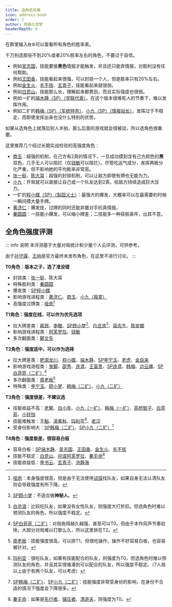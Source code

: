 ```yaml
---
title: 选角色攻略
icon: address-book
order: 2
author: 奇葩の灵梦
headerDepth: 0
---
```


在群里输入`胜率`可以查看所有角色的胜率表。

千万别选那些不到20%或者20%胜率左右的角色，不要过于自信。

- 例如[吴志国](../skills/base.md#w-吴志国-剿匪大队长)，技能要接**黑色**情报才能触发，并且还只能弃情报，对胜利没有任何帮助。
- 例如[王田香](../skills/base.md#w-王田香-特务处长)，技能看起来很强，可以封锁一个人，但是胜率只有20%左右。
- 例如[金生火](../skills/base.md#j-金生火-军机处处长)、[毛不拔](../skills/base.md#m-毛不拔-古董商人)、[玄青子](../skills/base.md#x-玄青子-算命先生)，技能看起来就很弱。
- 例如[白昆山](../skills/base.md#b-白昆山-军官)，技能那么长，理解起来都费劲，而且实际强度也很弱。
- 例如一扩的[端木静（SP）（学联代表）](../skills/extend1.md#d-端木静-sp-学联代表)，在这个版本很难死人的节奏下，难以发挥作用。
- 例如二扩的[韩梅（SP）（军统特务）](../skills/extend2.md#h-韩梅-sp-军统特务)、[小九（SP）（情报站长）](../skills/extend2.md#x-小九-sp-情报站长)，发挥过于不稳定，而即使发挥出来也没什么特别的优势。

如果从选角色上就落后别人半拍，那么后面的游戏就会很被动，所以选角色很重要。

这里推荐几个经过长期实战检验的高强度角色：
- [商玉](../skills/base.md#s-商玉-酒楼掌柜)：超强的机制，在己方有2真的情况下，一旦成功摸到含有己方颜色的**黑**双色，几乎无人可以阻拦（仅[钱敏](../skills/extend1.md#q-钱敏-调查科员)可以阻拦）。尽管吃运气成分，发挥两极分化严重，但不影响她的平均胜率非常高。
- [张一挺](../skills/base.md#z-张一挺-司令)、[陈大耳](../skills/extend2.md#c-陈大耳-包打听)：超强的封锁机制，可以让敌方即使有牌也无能为力。
- [小九](../skills/base.md#x-小九-报童)：开局就可以直接让自己或一个队友达到2真，给敌方持续造成巨大压力。
- 一扩的[程小蝶（SP）（梨园义士）](../skills/extend1.md#c-程小蝶-sp-梨园义士)：最强大的爆发，大概率可以在最需要的时候一瞬间摸大量手牌。
- [黄济仁](../skills/base.md#h-黄济仁-药铺大夫)：爆发技，过牌的同时还能弃置对手的真情报。
- [秦圆圆](../skills/extend1.md#q-秦圆圆-风尘侠女)：一技能小爆发，可以缩小牌差；二技能多一种获胜条件，出其不意。

## 全角色强度评测

::: info 说明
本评测基于大量对局统计和少量个人云评测，可供参考。

由于[孙守謨](../skills/extend2.md#非正式-孙守謨-参谋)、[王响](../skills/extend2.md#非正式-王响-火车司机)是官方最终未发布角色，在这里不进行讨论。
:::

**T0角色：版本之子，选了准没错**

- 封锁类：[张一挺](../skills/base.md#z-张一挺-司令)、陈大耳
- 特殊胜利类：[秦圆圆](../skills/extend1.md#q-秦圆圆-风尘侠女)
- 爆发类：[SP程小蝶](../skills/extend1.md#c-程小蝶-sp-梨园义士)
- 影响游戏进程类：[黄济仁](../skills/base.md#h-黄济仁-药铺大夫)、[商玉](../skills/base.md#s-商玉-酒楼掌柜)、[小九（报童）](../skills/base.md#x-小九-报童)
- 高强度过牌类：[哑炮](../skills/extend2.md#y-哑炮-乞丐)[^yapao]

[^yapao]: [哑炮](../skills/extend2.md#y-哑炮-乞丐)：本身强度很高，但是由于无法使用[试探](../card/card.md)找队友，如果自身无法认清队友则会导致强度有所下降。

**T1角色：强度在线，可以作为优先选项**

- 拉大牌差类：[裴玲](../skills/base.md#p-裴玲-电影明星)、[李醒](../skills/base.md#l-李醒-租借巡捕)、[SP顾小梦](../skills/base.md#g-顾小梦-sp-译电科科员)[^spguxiaomeng]、[白沧浪](../skills/base.md#b-白沧浪-情场浪子)[^baicanglang]、[简先生](../skills/extend1.md#j-简先生-话剧演员)、[陈安娜](../skills/extend2.md#c-陈安娜-速记员)
- 影响游戏进程类：[阿芙罗拉](../skills/base.md#a-阿芙罗拉-赌场荷官)、[钱敏](../skills/extend1.md#q-钱敏-调查科员)
- 多次翻面类：[鄭文先](../skills/base.md#z-鄭文先-日伪报社主编)

[^spguxiaomeng]: [SP顾小梦](../skills/base.md#g-顾小梦-sp-译电科科员)：不适合做**神秘人**。
[^baicanglang]: [白沧浪](../skills/base.md#b-白沧浪-情场浪子)：比较吃队友，如果没有女性队友，则强度大打折扣。但选角色时难以预测队友的角色，所以强度不稳定。

**T2角色：强度适中，可以作为选择**

- 拉大牌差类：[肥源龙川](../skills/base.md#f-肥原龙川-特务机关长)、[程小蝶](../skills/base.md#c-程小蝶-花旦)、[端木静](../skills/base.md#d-端木静-学生)、[SP李宁玉](../skills/base.md#l-李宁玉-sp-译电科科长)、[老虎](../skills/extend1.md#l-老虎-地下领袖)、[金自来](../skills/extend2.md#j-金自来-老千)
- 影响游戏进程类：[鬼脚](../skills/base.md#g-鬼脚-黄包车夫)、[邵秀](../skills/base.md#s-邵秀-大家闺秀)、[连鸢](../skills/base.md#l-连鸢-作家)、[王富贵](../skills/base.md#w-王富贵-黑帮老大)、[SP连鸢](../skills/extend1.md#l-连鸢-sp-爱国作家)、[韩梅](../skills/base.md#h-韩梅-卖花女)、[边云疆](../skills/extend2.md#b-边云疆-军人)、[SP白菲菲（二扩）](../skills/extend2.md#b-白菲菲-sp-日本间谍)[^spbaifeifei]
- 多次翻面类：[盛老板](../skills/extend1.md#s-盛老板-富商)[^shenglaoban]
- 特殊类：[李宁玉](../skills/base.md#l-李宁玉-译电科科长)、[顾小梦](../skills/base.md#g-顾小梦-译电科科员)、[韩梅（二扩）](../skills/extend2.md#h-韩梅-特务处长)、[小九（二扩）](../skills/extend2.md#x-小九-反特砥柱)

[^spbaifeifei]: [SP白菲菲（二扩）](../skills/extend2.md#b-白菲菲-sp-日本间谍)：对局拖得越久越强，甚至可以T0。但由于本作风声节奏较快，大部分对局难以打那么久，所以这里排在T2。
[^shenglaoban]: [盛老板](../skills/extend1.md#s-盛老板-富商)：技能强度很高，可以排T1，但很吃操作，操作不好容易白板，也容易被针对。

**T3角色：强度很差，不建议选**

- 技能收益不高：[老鳖](../skills/base.md#l-老鳖-香烟贩子)、[白小年](../skills/base.md#b-白小年-秘书)、[小九（一扩）](../skills/extend1.md#x-小九-追梦少年)、[韩梅（一扩）](../skills/extend1.md#h-韩梅-特务学员)、[高桥智子](../skills/extend1.md#g-高桥智子-艺伎)、[白菲菲](../skills/base.md#b-白菲菲-护士)、[小铃铛](../skills/extend2.md#x-小铃铛-杂耍艺人)
- 技能难触发：[王魁](../skills/base.md#w-王魁-黑帮打手)、[凌素秋](../skills/extend2.md#l-凌素秋-棋手)、[玛利亚](../skills/extend1.md#m-玛利亚-修女)[^maliya]、[老汉](../skills/base.md#l-老汉-裘家二太太)
- 受身份影响大：[SP韩梅（二扩）](../skills/extend2.md#h-韩梅-sp-军统特务)、[SP小九（二扩）](../skills/extend2.md#x-小九-sp-情报站长)[^spxiaojiu]

[^maliya]: [玛利亚](../skills/extend1.md#m-玛利亚-修女)：很吃队友，如果有技能配合的队友，则强度为T0。但选角色时难以预测队友的角色，并且其实很难凑到可以配合的队友，所以强度不稳定。（7人局以上由于有两个队友，可以考虑）
[^spxiaojiu]: [SP韩梅（二扩）](../skills/extend2.md#h-韩梅-sp-军统特务)、[SP小九（二扩）](../skills/extend2.md#x-小九-sp-情报站长)：技能强度非常受身份的影响，在身份不合适的情况下强度会下降很多。

**T4角色：强度极差，很容易白板**

- 容易白板：[SP端木静](../skills/extend1.md#d-端木静-sp-学联代表)、[吴志国](../skills/base.md#w-吴志国-剿匪大队长)、[王田香](../skills/base.md#w-王田香-特务处长)、[金生火](../skills/base.md#j-金生火-军机处处长)、[毛不拔](../skills/base.md#m-毛不拔-古董商人)
- 技能不稳定：[白昆山](../skills/base.md#b-白昆山-军官)、[间谍阿芙罗拉](../skills/extend2.md#a-阿芙罗拉-苏联间谍)、[秦无命](../skills/extend2.md#q-秦无命-死士)[^qinwuming]
- 技能收益低：[李书云](../skills/extend2.md#l-李书云-教授)、[玄青子](../skills/base.md#x-玄青子-算命先生)、[池静海](../skills/extend1.md#c-池镜海-破译专家)

[^qinwuming]: [秦无命](../skills/extend2.md#q-秦无命-死士)：如果是[先行者](../card/secret_task.md)、[镇压者](../card/secret_task.md)、[清道夫](../card/secret_task.md)，则强度为T0。
